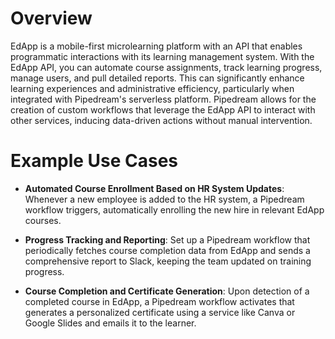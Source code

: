 # Overview

EdApp is a mobile-first microlearning platform with an API that enables programmatic interactions with its learning management system. With the EdApp API, you can automate course assignments, track learning progress, manage users, and pull detailed reports. This can significantly enhance learning experiences and administrative efficiency, particularly when integrated with Pipedream's serverless platform. Pipedream allows for the creation of custom workflows that leverage the EdApp API to interact with other services, inducing data-driven actions without manual intervention.

# Example Use Cases

- **Automated Course Enrollment Based on HR System Updates**: Whenever a new employee is added to the HR system, a Pipedream workflow triggers, automatically enrolling the new hire in relevant EdApp courses.

- **Progress Tracking and Reporting**: Set up a Pipedream workflow that periodically fetches course completion data from EdApp and sends a comprehensive report to Slack, keeping the team updated on training progress.

- **Course Completion and Certificate Generation**: Upon detection of a completed course in EdApp, a Pipedream workflow activates that generates a personalized certificate using a service like Canva or Google Slides and emails it to the learner.
